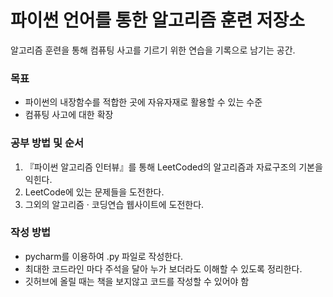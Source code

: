 # 파이썬 언어를 통한 알고리즘 훈련 저장소
알고리즘 훈련을 통해 컴퓨팅 사고를 기르기 위한 연습을 기록으로 남기는 공간.

### 목표
- 파이썬의 내장함수를 적합한 곳에 자유자재로 활용할 수 있는 수준  
- 컴퓨팅 사고에 대한 확장

### 공부 방법 및 순서
1. 『파이썬 알고리즘 인터뷰』를 통해 LeetCoded의 알고리즘과 자료구조의 기본을 익힌다.
1. LeetCode에 있는 문제들을 도전한다.
1. 그외의 알고리즘 · 코딩연습 웹사이트에 도전한다.

### 작성 방법
- pycharm를 이용하여 .py 파일로 작성한다.
- 최대한 코드라인 마다 주석을 달아 누가 보더라도 이해할 수 있도록 정리한다.
- 깃허브에 올릴 때는 책을 보지않고 코드를 작성할 수 있어야 함
